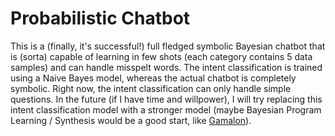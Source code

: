 # Probabilistic Chatbot
This is a (finally, it's successful!) full fledged symbolic Bayesian chatbot that is (sorta) capable of learning in few shots (each category contains 5 data samples) and can handle misspelt words. The intent classification is trained using a Naive Bayes model, whereas the actual chatbot is completely symbolic. Right now, the intent classification can only handle simple questions. In the future (if I have time and willpower), I will try replacing this intent classification model with a stronger model (maybe Bayesian Program Learning / Synthesis would be a good start, like [Gamalon](https://gamalon.com/)).
